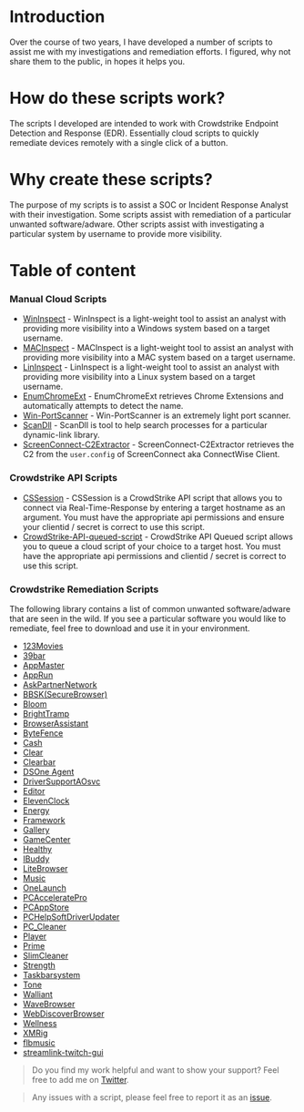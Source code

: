 # Introduction

Over the course of two years, I have developed a number of scripts to assist me with my investigations and remediation efforts.  I figured, why not share them to the public, in hopes it helps you.

# How do these scripts work? 

The scripts I developed are intended to work with Crowdstrike Endpoint Detection and Response (EDR).  Essentially cloud scripts to quickly remediate devices remotely with a single click of a button.

# Why create these scripts?

The purpose of my scripts is to assist a SOC or Incident Response Analyst with their investigation. Some scripts assist with remediation of a particular unwanted software/adware. Other scripts assist with investigating a particular system by username to provide more visibility.

# Table of content

### Manual Cloud Scripts

- [WinInspect](https://github.com/xephora/Threat-Remediation-Scripts/blob/main/Manual_Scripts/Investigation/WinInspect_v4.ps1) - WinInspect is a light-weight tool to assist an analyst with providing more visibility into a Windows system based on a target username.
- [MACInspect](https://github.com/xephora/Threat-Remediation-Scripts/blob/main/Manual_Scripts/Investigation/MACInspect.sh) - MACInspect is a light-weight tool to assist an analyst with providing more visibility into a MAC system based on a target username.
- [LinInspect](https://github.com/xephora/Threat-Remediation-Scripts/blob/main/Manual_Scripts/Investigation/LinInspect.sh) - LinInspect is a light-weight tool to assist an analyst with providing more visibility into a Linux system based on a target username.
- [EnumChromeExt](https://github.com/xephora/Threat-Remediation-Scripts/blob/main/Manual_Scripts/Investigation/Win-EnumChromeExt_v2.ps1) - EnumChromeExt retrieves Chrome Extensions and automatically attempts to detect the name.
- [Win-PortScanner](https://github.com/xephora/Threat-Remediation-Scripts/blob/main/Manual_Scripts/Investigation/Win-PortScanner.ps1) - Win-PortScanner is an extremely light port scanner.
- [ScanDll](https://github.com/xephora/Threat-Remediation-Scripts/blob/main/Manual_Scripts/Investigation/ScanDll.ps1) - ScanDll is tool to help search processes for a particular dynamic-link library.
- [ScreenConnect-C2Extractor](https://github.com/xephora/Threat-Remediation-Scripts/blob/main/Manual_Scripts/Investigation/ScreenConnect-C2Extractor.ps1) - ScreenConnect-C2Extractor retrieves the C2 from the `user.config` of ScreenConnect aka ConnectWise Client.

### Crowdstrike API Scripts

- [CSSession](https://github.com/xephora/Threat-Remediation-Scripts/blob/main/CrowdStrike/API/CSSession.ps1) - CSSession is a CrowdStrike API script that allows you to connect via Real-Time-Response by entering a target hostname as an argument.  You must have the appropriate api permissions and ensure your clientid / secret is correct to use this script.
- [CrowdStrike-API-queued-script](https://github.com/xephora/Threat-Remediation-Scripts/blob/main/CrowdStrike/API/CrowdStrike-API-queued-script.ps1) - CrowdStrike API Queued script allows you to queue a cloud script of your choice to a target host.  You must have the appropriate api permissions and clientid / secret is correct to use this script.

### Crowdstrike Remediation Scripts

The following library contains a list of common unwanted software/adware that are seen in the wild.  If you see a particular software you would like to remediate, feel free to download and use it in your environment.

- [123Movies](https://github.com/xephora/Threat-Remediation-Scripts/tree/main/123Movies)
- [39bar](https://github.com/xephora/Threat-Remediation-Scripts/tree/main/39bar)
- [AppMaster](https://github.com/xephora/Threat-Remediation-Scripts/tree/main/AppMaster)
- [AppRun](https://github.com/xephora/Threat-Remediation-Scripts/tree/main/AppRun)
- [AskPartnerNetwork](https://github.com/xephora/Threat-Remediation-Scripts/tree/main/AskPartnerNetwork)
- [BBSK(SecureBrowser)](https://github.com/xephora/Threat-Remediation-Scripts/tree/main/BBSK(SecureBrowser))
- [Bloom](https://github.com/xephora/Threat-Remediation-Scripts/tree/main/Bloom)
- [BrightTramp](https://github.com/xephora/Threat-Remediation-Scripts/tree/main/BrightTramp)
- [BrowserAssistant](https://github.com/xephora/Threat-Remediation-Scripts/tree/main/BrowserAssistant)
- [ByteFence](https://github.com/xephora/Threat-Remediation-Scripts/tree/main/ByteFence)
- [Cash](https://github.com/xephora/Threat-Remediation-Scripts/tree/main/Cash)
- [Clear](https://github.com/xephora/Threat-Remediation-Scripts/tree/main/Clear)
- [Clearbar](https://github.com/xephora/Threat-Remediation-Scripts/tree/main/Clearbar)
- [DSOne Agent](https://github.com/xephora/Threat-Remediation-Scripts/tree/main/DSOne%20Agent)
- [DriverSupportAOsvc](https://github.com/xephora/Threat-Remediation-Scripts/tree/main/DriverSupportAOsvc)
- [Editor](https://github.com/xephora/Threat-Remediation-Scripts/tree/main/Editor)
- [ElevenClock](https://github.com/xephora/Threat-Remediation-Scripts/tree/main/ElevenClock)
- [Energy](https://github.com/xephora/Threat-Remediation-Scripts/tree/main/Energy)
- [Framework](https://github.com/xephora/Threat-Remediation-Scripts/tree/main/Framework)
- [Gallery](https://github.com/xephora/Threat-Remediation-Scripts/tree/main/Gallery)
- [GameCenter](https://github.com/xephora/Threat-Remediation-Scripts/tree/main/GameCenter)
- [Healthy](https://github.com/xephora/Threat-Remediation-Scripts/tree/main/Healthy)
- [IBuddy](https://github.com/xephora/Threat-Remediation-Scripts/tree/main/IBuddy)
- [LiteBrowser](https://github.com/xephora/Threat-Remediation-Scripts/tree/main/LiteBrowser)
- [Music](https://github.com/xephora/Threat-Remediation-Scripts/tree/main/Music)
- [OneLaunch](https://github.com/xephora/Threat-Remediation-Scripts/tree/main/OneLaunch)
- [PCAcceleratePro](https://github.com/xephora/Threat-Remediation-Scripts/tree/main/PCAcceleratePro)
- [PCAppStore](https://github.com/xephora/Threat-Remediation-Scripts/tree/main/PCAppStore)
- [PCHelpSoftDriverUpdater](https://github.com/xephora/Threat-Remediation-Scripts/tree/main/PCHelpSoftDriverUpdater)
- [PC_Cleaner](https://github.com/xephora/Threat-Remediation-Scripts/tree/main/PC_Cleaner)
- [Player](https://github.com/xephora/Threat-Remediation-Scripts/tree/main/Player)
- [Prime](https://github.com/xephora/Threat-Remediation-Scripts/tree/main/Prime)
- [SlimCleaner](https://github.com/xephora/Threat-Remediation-Scripts/tree/main/SlimCleaner)
- [Strength](https://github.com/xephora/Threat-Remediation-Scripts/tree/main/Strength)
- [Taskbarsystem](https://github.com/xephora/Threat-Remediation-Scripts/tree/main/Taskbarsystem)
- [Tone](https://github.com/xephora/Threat-Remediation-Scripts/tree/main/Tone)
- [Walliant](https://github.com/xephora/Threat-Remediation-Scripts/tree/main/Walliant)
- [WaveBrowser](https://github.com/xephora/Threat-Remediation-Scripts/tree/main/WaveBrowser)
- [WebDiscoverBrowser](https://github.com/xephora/Threat-Remediation-Scripts/tree/main/WebDiscoverBrowser)
- [Wellness](https://github.com/xephora/Threat-Remediation-Scripts/tree/main/Wellness)
- [XMRig](https://github.com/xephora/Threat-Remediation-Scripts/tree/main/XMRig)
- [flbmusic](https://github.com/xephora/Threat-Remediation-Scripts/tree/main/flbmusic)
- [streamlink-twitch-gui](https://github.com/xephora/Threat-Remediation-Scripts/tree/main/streamlink-twitch-gui)

> Do you find my work helpful and want to show your support? Feel free to add me on [Twitter](https://twitter.com/x3ph1).

> Any issues with a script, please feel free to report it as an [issue](https://github.com/xephora/Threat-Remediation-Scripts/issues).
